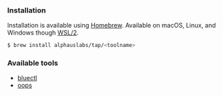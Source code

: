 ### Installation
Installation is available using [Homebrew](https://brew.sh/). Available on macOS, Linux, and Windows though [WSL/2](https://docs.microsoft.com/en-us/windows/wsl/install).

```bash
$ brew install alphauslabs/tap/<toolname>
```

### Available tools
- [bluectl](https://github.com/alphauslabs/bluectl)
- [oops](https://github.com/alphauslabs/oops)
